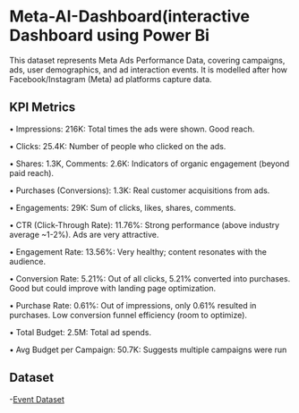 # Meta-AI-Dashboard(interactive Dashboard using Power Bi
This dataset represents Meta Ads Performance Data, covering campaigns, ads, user demographics, and ad interaction events. It is modelled after how Facebook/Instagram (Meta) ad platforms capture data.

## KPI Metrics
• Impressions: 216K: Total times the ads were shown. Good reach.

• Clicks: 25.4K: Number of people who clicked on the ads.

• Shares: 1.3K, Comments: 2.6K: Indicators of organic engagement (beyond paid
reach).

• Purchases (Conversions): 1.3K: Real customer acquisitions from ads.

• Engagements: 29K: Sum of clicks, likes, shares, comments.

• CTR (Click-Through Rate): 11.76%: Strong performance (above industry average
~1-2%). Ads are very attractive.

• Engagement Rate: 13.56%: Very healthy; content resonates with the audience.

• Conversion Rate: 5.21%: Out of all clicks, 5.21% converted into purchases. Good
but could improve with landing page optimization.

• Purchase Rate: 0.61%: Out of impressions, only 0.61% resulted in purchases. Low
conversion funnel efficiency (room to optimize).

• Total Budget: 2.5M: Total ad spends.

• Avg Budget per Campaign: 50.7K: Suggests multiple campaigns were run

## Dataset
-<a href="https://github.com/Sindhumr13/Meta-AI-portfolio/blob/main/project/ad_events.csv">Event Dataset</a>


